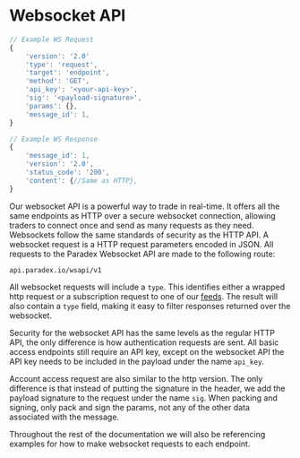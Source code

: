 # Websocket API

```javascript
// Example WS Request
{
    'version': '2.0'
    'type': 'request', 
    'target': 'endpoint', 
    'method': 'GET', 
    'api_key': '<your-api-key>',
    'sig': '<payload-signature>',
    'params': {},
    'message_id': 1, 
}

// Example WS Response
{
    'message_id': 1, 
    'version': '2.0',
    'status_code': '200',
    'content': {//Same as HTTP},
}
```

Our websocket API is a powerful way to trade in real-time. It offers all the same endpoints as HTTP over a secure websocket connection, allowing traders to connect once and send as many requests as they need. Websockets follow the same standards of security as the HTTP API. A websocket request is a HTTP request parameters encoded in JSON. All requests to the Paradex Websocket API are made to the following route:

`api.paradex.io/wsapi/v1`

All websocket requests will include a `type`. This identifies either a wrapped http request or a subscription request to one of our [feeds](https://developers.paradex.io/#feeds). The result will also contain a `type` field, making it easy to filter responses returned over the websocket. 

Security for the websocket API has the same levels as the regular HTTP API, the only difference is how authentication requests are sent. All basic access endpoints still require an API key, except on the websocket API the API key needs to be included in the payload under the name `api_key`. 

Account access request are also similar to the http version. The only difference is that instead of putting the signature in the header, we add the payload signature to the request under the name `sig`. When packing and signing, only pack and sign the params, not any of the other data associated with the message.

Throughout the rest of the documentation we will also be referencing examples for how to make websocket requests to each endpoint. 
